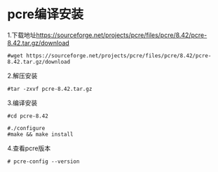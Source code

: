 # pcre编译安装



1.下载地址<https://sourceforge.net/projects/pcre/files/pcre/8.42/pcre-8.42.tar.gz/download>

```
#wget https://sourceforge.net/projects/pcre/files/pcre/8.42/pcre-8.42.tar.gz/download
```

2.解压安装

```
#tar -zxvf pcre-8.42.tar.gz
```

3.编译安装

```
#cd pcre-8.42

#./configure 
#make && make install
```

4.查看pcre版本

```
# pcre-config --version
```


